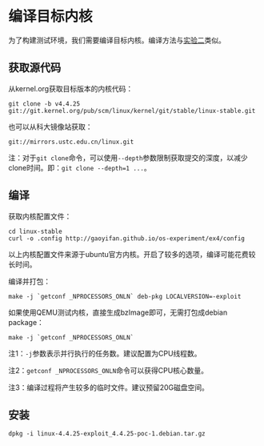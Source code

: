 # 编译目标内核

为了构建测试环境，我们需要编译目标内核。编译方法与[实验二](ex2/kernel.md)类似。

## 获取源代码

从kernel.org获取目标版本的内核代码：

```shell
git clone -b v4.4.25 git://git.kernel.org/pub/scm/linux/kernel/git/stable/linux-stable.git
```

也可以从科大镜像站获取：

```
git://mirrors.ustc.edu.cn/linux.git
```

注：对于`git clone`命令，可以使用`--depth`参数限制获取提交的深度，以减少clone时间。即：`git clone --depth=1 ...`。

## 编译

获取内核配置文件：

```shell
cd linux-stable
curl -o .config http://gaoyifan.github.io/os-experiment/ex4/config
```

以上内核配置文件来源于ubuntu官方内核。开启了较多的选项，编译可能花费较长时间。

编译并打包：

```
make -j `getconf _NPROCESSORS_ONLN` deb-pkg LOCALVERSION=-exploit
```

如果使用QEMU测试内核，直接生成bzImage即可，无需打包成debian package：

```
make -j `getconf _NPROCESSORS_ONLN`
```

注1：`-j`参数表示并行执行的任务数。建议配置为CPU线程数。

注2：`getconf _NPROCESSORS_ONLN`命令可以获得CPU核心数量。

注3：编译过程将产生较多的临时文件。建议预留20G磁盘空间。

## 安装

```shell
dpkg -i linux-4.4.25-exploit_4.4.25-poc-1.debian.tar.gz
```